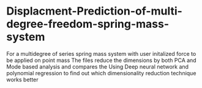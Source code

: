 # Displacment-Prediction-of-multi-degree-freedom-spring-mass-system
For a multidegree of series spring mass system with user initalized force to be applied on point mass
The files reduce the dimensions by both PCA and Mode based analysis and compares the 
Using Deep neural network and polynomial regression to find out which dimensionality reduction technique works better
